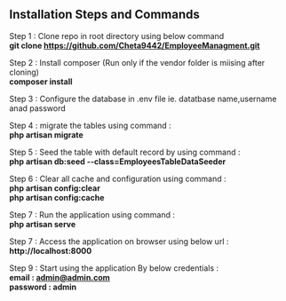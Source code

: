## Installation Steps and Commands ##

Step 1 : Clone repo in root directory using below command <br>
    <b>git clone https://github.com/Cheta9442/EmployeeManagment.git</b>
    
Step 2 : Install composer (Run only if the vendor folder is miising after cloning)<br>
    <b>composer install </b>
    
Step 3 : Configure the database in .env file ie. datatbase name,username anad password

Step 4 : migrate the tables using command :<br>
        <b>php artisan migrate</b>
        
Step 5 : Seed the table with default record by using command : <br>
        <b>php artisan db:seed --class=EmployeesTableDataSeeder</b>
          
Step 6 : Clear all cache and configuration using command :<br>
        <b>php artisan config:clear</b><br>
        <b>php artisan config:cache</b>
        
Step 7 : Run the application using command :<br>
        <b>php artisan serve</b>
   
Step 7 : Access the application on browser using below url :<br>
        <b>http://localhost:8000</b>   
        
Step 9 : Start using the application By below credentials :<br>
        <b>email : admin@admin.com</b><br>
    <b>password : admin</b>

